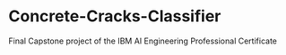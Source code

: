 # Concrete-Cracks-Classifier
Final Capstone project of the IBM AI Engineering Professional Certificate
